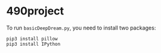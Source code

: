 # 490project

To run `basicDeepDream.py`, you need to install two packages:
```
pip3 install pillow
pip3 install IPython
```
